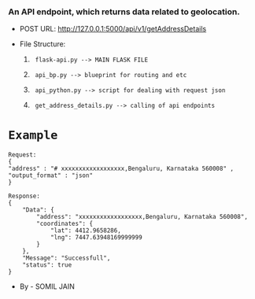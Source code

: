 ### An API endpoint, which returns data related to geolocation. 

- 	POST URL:		http://127.0.0.1:5000/api/v1/getAddressDetails

- File Structure:
	1. 		flask-api.py --> MAIN FLASK FILE
	2. 		api_bp.py --> blueprint for routing and etc
	3. 		api_python.py --> script for dealing with request json 
	4.		get_address_details.py --> calling of api endpoints


# `Example`
```
Request:
{
"address" : "# xxxxxxxxxxxxxxxxxx,Bengaluru, Karnataka 560008" ,
"output_format" : "json"
}

Response:
{
    "Data": {
        "address": "xxxxxxxxxxxxxxxxxx,Bengaluru, Karnataka 560008",
        "coordinates": {
            "lat": 4412.9658286,
            "lng": 7447.63948169999999
        }
    },
    "Message": "Successfull",
    "status": true
}
```
- By - SOMIL JAIN
